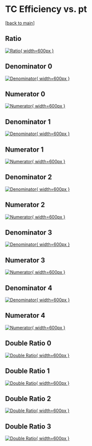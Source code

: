 # TC Efficiency vs. pt

[[back to main](./)]



## Ratio

[![Ratio](../mtv/var/TC_vtr_321_1_eff_pt.png){ width=600px }](../mtv/var/TC_vtr_321_1_eff_pt.pdf)

## Denominator 0

[![Denominator](../mtv/den/TC_vtr_321_1_eff_pt_den0.png){ width=600px }](../mtv/den/TC_vtr_321_1_eff_pt_den0.pdf)

## Numerator 0

[![Numerator](../mtv/num/TC_vtr_321_1_eff_pt_num0.png){ width=600px }](../mtv/num/TC_vtr_321_1_eff_pt_num0.pdf)

## Denominator 1

[![Denominator](../mtv/den/TC_vtr_321_1_eff_pt_den1.png){ width=600px }](../mtv/den/TC_vtr_321_1_eff_pt_den1.pdf)

## Numerator 1

[![Numerator](../mtv/num/TC_vtr_321_1_eff_pt_num1.png){ width=600px }](../mtv/num/TC_vtr_321_1_eff_pt_num1.pdf)

## Denominator 2

[![Denominator](../mtv/den/TC_vtr_321_1_eff_pt_den2.png){ width=600px }](../mtv/den/TC_vtr_321_1_eff_pt_den2.pdf)

## Numerator 2

[![Numerator](../mtv/num/TC_vtr_321_1_eff_pt_num2.png){ width=600px }](../mtv/num/TC_vtr_321_1_eff_pt_num2.pdf)

## Denominator 3

[![Denominator](../mtv/den/TC_vtr_321_1_eff_pt_den3.png){ width=600px }](../mtv/den/TC_vtr_321_1_eff_pt_den3.pdf)

## Numerator 3

[![Numerator](../mtv/num/TC_vtr_321_1_eff_pt_num3.png){ width=600px }](../mtv/num/TC_vtr_321_1_eff_pt_num3.pdf)

## Denominator 4

[![Denominator](../mtv/den/TC_vtr_321_1_eff_pt_den4.png){ width=600px }](../mtv/den/TC_vtr_321_1_eff_pt_den4.pdf)

## Numerator 4

[![Numerator](../mtv/num/TC_vtr_321_1_eff_pt_num4.png){ width=600px }](../mtv/num/TC_vtr_321_1_eff_pt_num4.pdf)

## Double Ratio 0

[![Double Ratio](../mtv/ratio/TC_vtr_321_1_eff_pt_ratio0.png){ width=600px }](../mtv/ratio/TC_vtr_321_1_eff_pt_ratio0.pdf)

## Double Ratio 1

[![Double Ratio](../mtv/ratio/TC_vtr_321_1_eff_pt_ratio1.png){ width=600px }](../mtv/ratio/TC_vtr_321_1_eff_pt_ratio1.pdf)

## Double Ratio 2

[![Double Ratio](../mtv/ratio/TC_vtr_321_1_eff_pt_ratio2.png){ width=600px }](../mtv/ratio/TC_vtr_321_1_eff_pt_ratio2.pdf)

## Double Ratio 3

[![Double Ratio](../mtv/ratio/TC_vtr_321_1_eff_pt_ratio3.png){ width=600px }](../mtv/ratio/TC_vtr_321_1_eff_pt_ratio3.pdf)

